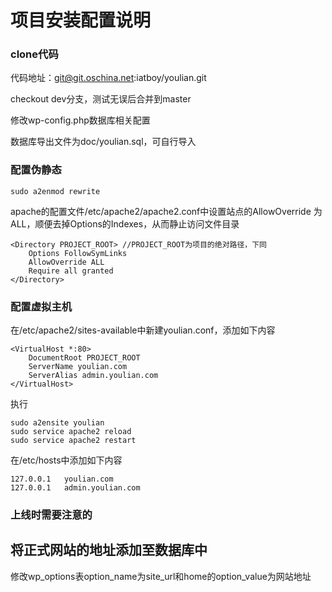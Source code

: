 # 项目安装配置说明
### clone代码

代码地址：git@git.oschina.net:iatboy/youlian.git

checkout dev分支，测试无误后合并到master

修改wp-config.php数据库相关配置

数据库导出文件为doc/youlian.sql，可自行导入

### 配置伪静态

	sudo a2enmod rewrite

apache的配置文件/etc/apache2/apache2.conf中设置站点的AllowOverride 为ALL，顺便去掉Options的Indexes，从而静止访问文件目录

	<Directory PROJECT_ROOT> //PROJECT_ROOT为项目的绝对路径，下同
		Options FollowSymLinks
		AllowOverride ALL
		Require all granted
	</Directory>

### 配置虚拟主机

在/etc/apache2/sites-available中新建youlian.conf，添加如下内容

	<VirtualHost *:80>
		DocumentRoot PROJECT_ROOT
		ServerName youlian.com
		ServerAlias admin.youlian.com
	</VirtualHost>

执行

	sudo a2ensite youlian
	sudo service apache2 reload
	sudo service apache2 restart

在/etc/hosts中添加如下内容

	127.0.0.1   youlian.com
	127.0.0.1   admin.youlian.com

### 上线时需要注意的

## 将正式网站的地址添加至数据库中

修改wp_options表option_name为site_url和home的option_value为网站地址

